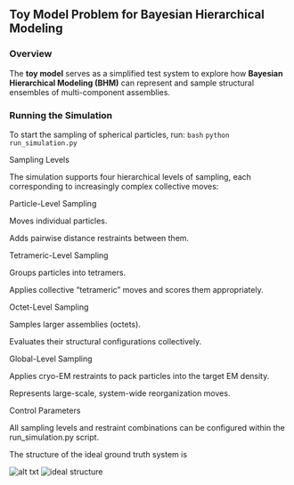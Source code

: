 ## Toy Model Problem for Bayesian Hierarchical Modeling

### Overview
The **toy model** serves as a simplified test system to explore how **Bayesian Hierarchical Modeling (BHM)** can represent and sample structural ensembles of multi-component assemblies.

### Running the Simulation
To start the sampling of spherical particles, run:
```bash```
```python run_simulation.py```

Sampling Levels

The simulation supports four hierarchical levels of sampling, each corresponding to increasingly complex collective moves:

Particle-Level Sampling

Moves individual particles.

Adds pairwise distance restraints between them.

Tetrameric-Level Sampling

Groups particles into tetramers.

Applies collective “tetrameric” moves and scores them appropriately.

Octet-Level Sampling

Samples larger assemblies (octets).

Evaluates their structural configurations collectively.

Global-Level Sampling

Applies cryo-EM restraints to pack particles into the target EM density.

Represents large-scale, system-wide reorganization moves.

Control Parameters

All sampling levels and restraint combinations can be configured within the run_simulation.py script.

The structure of the ideal ground truth system is 

![alt txt](https://github.com/sreeganb/toy_model_bhm/tree/main/pictures/ideal_system.png)
![ideal structure](pictures/ideal_system.png)
